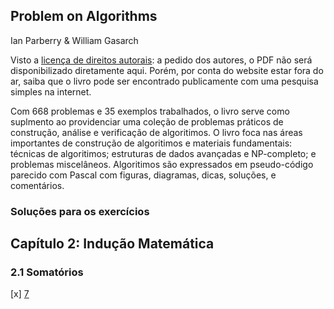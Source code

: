 ## Problem on Algorithms 

Ian Parberry & William Gasarch

Visto a [licença de direitos autorais](http://hercule.csci.unt.edu/ian/books/free/license.html): a pedido dos autores, o PDF não será disponibilizado diretamente aqui. Porém, por conta do website estar fora do ar, saiba que o livro pode ser encontrado publicamente com uma pesquisa simples na internet.

Com 668 problemas e 35 exemplos trabalhados, o livro serve como suplmento ao providenciar uma coleção de problemas práticos de construção, análise e verificação de algoritimos. O livro foca nas áreas importantes de construção de algoritimos e materiais fundamentais: técnicas de algoritimos; estruturas de dados avançadas e NP-completo; e problemas miscelâneos. Algoritimos são expressados em pseudo-código parecido com Pascal com figuras, diagramas, dicas, soluções, e comentários.

### Soluções para os exercícios

## Capítulo 2: Indução Matemática

### 2.1 Somatórios

[x] [7](solutions/2_1_07.md) 
